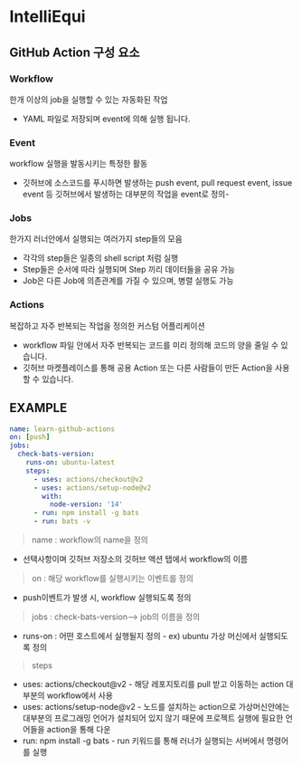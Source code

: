 # IntelliEqui
## GitHub Action 구성 요소

### Workflow
  한개 이상의 job을 실행할 수 있는 자동화된 작업  
  * YAML 파일로 저장되며 event에 의해 실행 됩니다.
### Event
  workflow 실행을 발동시키는 특정한 활동  
  * 깃허브에 소스코드를 푸시하면 발생하는 push event, pull request event, issue event 등 깃허브에서 발생하는 대부분의 작업을 event로 정의-
### Jobs
  한가지 러너안에서 실행되는 여러가지 step들의 모음  
  * 각각의 step들은 일종의 shell script 처럼 실행
  * Step들은 순서에 따라 실행되며 Step 끼리 데이터들을 공유 가능
  * Job은 다른 Job에 의존관계를 가질 수 있으며, 병렬 실행도 가능
### Actions
  복잡하고 자주 반복되는 작업을 정의한 커스텀 어플리케이션  
  * workflow 파일 안에서 자주 반복되는 코드를 미리 정의해 코드의 양을 줄일 수 있습니다.
  * 깃허브 마켓플레이스를 통해 공용 Action 또는 다른 사람들이 만든 Action을 사용할 수 있습니다.

## EXAMPLE

```yaml
name: learn-github-actions
on: [push]
jobs:
  check-bats-version:
    runs-on: ubuntu-latest
    steps:
      - uses: actions/checkout@v2
      - uses: actions/setup-node@v2
        with:
          node-version: '14'
      - run: npm install -g bats
      - run: bats -v
```
> name : workflow의 name을 정의
* 선택사항이며 깃허브 저장소의 깃허브 액션 탭에서 workflow의 이름
> on : 해당 workflow를 실행시키는 이벤트를 정의  
* push이벤트가 발생 시, workflow 실행되도록 정의
> jobs : check-bats-version--> job의 이름을 정의
* runs-on : 어떤 호스트에서 실행될지 정의 - ex) ubuntu 가상 머신에서 실행되도록 정의
> steps
* uses: actions/checkout@v2 - 해당 레포지토리를 pull 받고 이동하는 action 대부분의 workflow에서 사용
* uses: actions/setup-node@v2 - 노드를 설치하는 action으로 가상머신안에는 대부분의 프로그래밍 언어가 설치되어 있지 않기 때문에 프로젝트 실행에 필요한 언어들을 action을 통해 다운
* run: npm install -g bats - run 키워드를 통해 러너가 실행되는 서버에서 명령어를 실행
<pre>
<code>

</code>
</pre>
